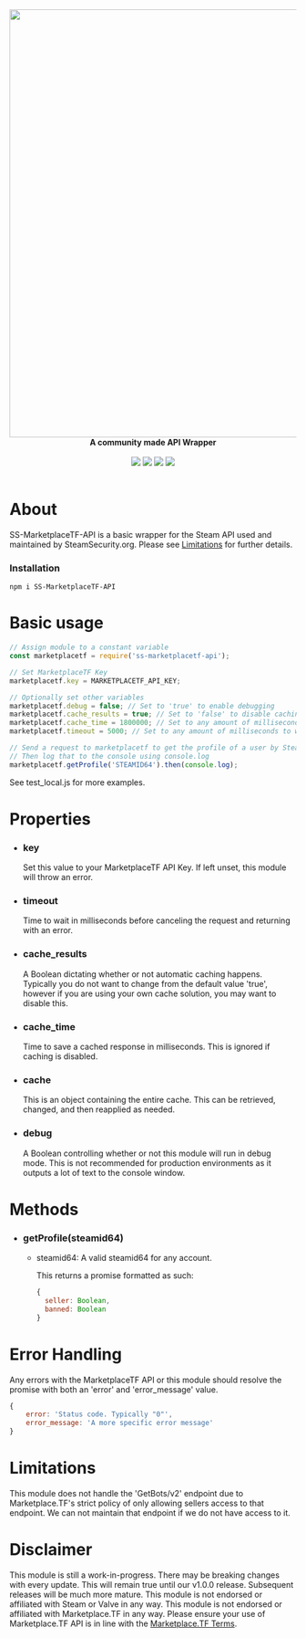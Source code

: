<div align="center">
  <img src="https://gitlab.com/steamsecurity/SS-MarketplaceTF-API/-/raw/master/images/marketplacetf-logo.png" width="750"><br>
  <b>A community made API Wrapper</b>
</div>
<br>
<div align="center">
  <img src="https://img.shields.io/npm/dt/ss-marketplacetf-api?style=for-the-badge">
  <img src="https://img.shields.io/gitlab/contributors/steamsecurity/ss-marketplacetf-api?style=for-the-badge">
  <img src="https://img.shields.io/gitlab/issues/open-raw/steamsecurity/ss-marketplacetf-api?style=for-the-badge">
  <img src="https://img.shields.io/gitlab/pipeline-status/steamsecurity/ss-marketplacetf-api?branch=master&style=for-the-badge">
</div>
<br>

# About

SS-MarketplaceTF-API is a basic wrapper for the Steam API used and maintained by SteamSecurity.org.
Please see [Limitations](#limitations) for further details.

### Installation

`npm i SS-MarketplaceTF-API`

# Basic usage

```js
// Assign module to a constant variable
const marketplacetf = require('ss-marketplacetf-api');

// Set MarketplaceTF Key
marketplacetf.key = MARKETPLACETF_API_KEY;

// Optionally set other variables
marketplacetf.debug = false; // Set to 'true' to enable debugging
marketplacetf.cache_results = true; // Set to 'false' to disable caching
marketplacetf.cache_time = 1800000; // Set to any amount of milliseconds to store cached responses
marketplacetf.timeout = 5000; // Set to any amount of milliseconds to wait for a response

// Send a request to marketplacetf to get the profile of a user by SteamID64
// Then log that to the console using console.log
marketplacetf.getProfile('STEAMID64').then(console.log);
```

See test_local.js for more examples.

# Properties

- ### key

  Set this value to your MarketplaceTF API Key.
  If left unset, this module will throw an error.

- ### timeout

  Time to wait in milliseconds before canceling the request and returning with an error.

- ### cache_results

  A Boolean dictating whether or not automatic caching happens. Typically you do not want to change from the default value 'true', however if you are using your own cache solution, you may want to disable this.

- ### cache_time

  Time to save a cached response in milliseconds.
  This is ignored if caching is disabled.

- ### cache

  This is an object containing the entire cache. This can be retrieved, changed, and then reapplied as needed.

- ### debug

  A Boolean controlling whether or not this module will run in debug mode. This is not recommended for production environments as it outputs a lot of text to the console window.

# Methods

- ### getProfile(steamid64)

  - steamid64: A valid steamid64 for any account.

    This returns a promise formatted as such:

    ```js
    {
      seller: Boolean,
      banned: Boolean
    }
    ```

# Error Handling

Any errors with the MarketplaceTF API or this module should resolve the promise with both an 'error' and 'error_message' value.

```js
{
	error: 'Status code. Typically "0"',
	error_message: 'A more specific error message'
}
```

# Limitations

This module does not handle the 'GetBots/v2' endpoint due to Marketplace.TF's strict policy of only allowing sellers access to that endpoint. We can not maintain that endpoint if we do not have access to it.

# Disclaimer

This module is still a work-in-progress. There may be breaking changes with every update. This will remain true until our v1.0.0 release. Subsequent releases will be much more mature.
This module is not endorsed or affiliated with Steam or Valve in any way.
This module is not endorsed or affiliated with Marketplace.TF in any way.
Please ensure your use of Marketplace.TF API is in line with the [Marketplace.TF Terms](https://marketplace.tf/terms).
